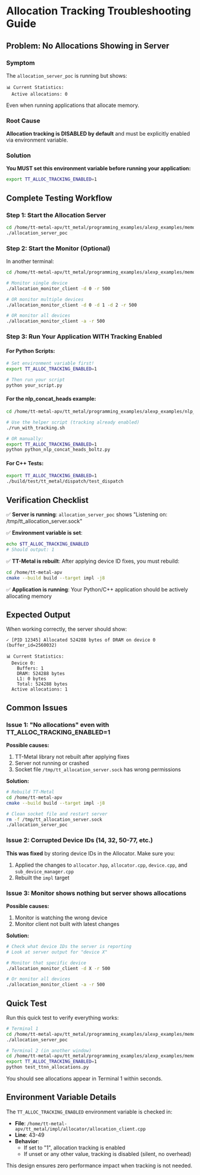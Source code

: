 # Allocation Tracking Troubleshooting Guide

## Problem: No Allocations Showing in Server

### Symptom
The `allocation_server_poc` is running but shows:
```
📊 Current Statistics:
  Active allocations: 0
```

Even when running applications that allocate memory.

### Root Cause
**Allocation tracking is DISABLED by default** and must be explicitly enabled via environment variable.

### Solution

**You MUST set this environment variable before running your application:**

```bash
export TT_ALLOC_TRACKING_ENABLED=1
```

## Complete Testing Workflow

### Step 1: Start the Allocation Server
```bash
cd /home/tt-metal-apv/tt_metal/programming_examples/alexp_examples/memory_utilization_monitor
./allocation_server_poc
```

### Step 2: Start the Monitor (Optional)
In another terminal:
```bash
cd /home/tt-metal-apv/tt_metal/programming_examples/alexp_examples/memory_utilization_monitor

# Monitor single device
./allocation_monitor_client -d 0 -r 500

# OR monitor multiple devices
./allocation_monitor_client -d 0 -d 1 -d 2 -r 500

# OR monitor all devices
./allocation_monitor_client -a -r 500
```

### Step 3: Run Your Application WITH Tracking Enabled

#### For Python Scripts:
```bash
# Set environment variable first!
export TT_ALLOC_TRACKING_ENABLED=1

# Then run your script
python your_script.py
```

#### For the nlp_concat_heads example:
```bash
cd /home/tt-metal-apv/tt_metal/programming_examples/alexp_examples/nlp_concat_heads_boltz_example

# Use the helper script (tracking already enabled)
./run_with_tracking.sh

# OR manually:
export TT_ALLOC_TRACKING_ENABLED=1
python python_nlp_concat_heads_boltz.py
```

#### For C++ Tests:
```bash
export TT_ALLOC_TRACKING_ENABLED=1
./build/test/tt_metal/dispatch/test_dispatch
```

## Verification Checklist

✅ **Server is running**: `allocation_server_poc` shows "Listening on: /tmp/tt_allocation_server.sock"

✅ **Environment variable is set**:
```bash
echo $TT_ALLOC_TRACKING_ENABLED
# Should output: 1
```

✅ **TT-Metal is rebuilt**: After applying device ID fixes, you must rebuild:
```bash
cd /home/tt-metal-apv
cmake --build build --target impl -j8
```

✅ **Application is running**: Your Python/C++ application should be actively allocating memory

## Expected Output

When working correctly, the server should show:
```
✓ [PID 12345] Allocated 524288 bytes of DRAM on device 0 (buffer_id=2560032)

📊 Current Statistics:
  Device 0:
    Buffers: 1
    DRAM: 524288 bytes
    L1: 0 bytes
    Total: 524288 bytes
  Active allocations: 1
```

## Common Issues

### Issue 1: "No allocations" even with TT_ALLOC_TRACKING_ENABLED=1

**Possible causes:**
1. TT-Metal library not rebuilt after applying fixes
2. Server not running or crashed
3. Socket file `/tmp/tt_allocation_server.sock` has wrong permissions

**Solution:**
```bash
# Rebuild TT-Metal
cd /home/tt-metal-apv
cmake --build build --target impl -j8

# Clean socket file and restart server
rm -f /tmp/tt_allocation_server.sock
./allocation_server_poc
```

### Issue 2: Corrupted Device IDs (14, 32, 50-77, etc.)

**This was fixed** by storing device IDs in the Allocator. Make sure you:
1. Applied the changes to `allocator.hpp`, `allocator.cpp`, `device.cpp`, and `sub_device_manager.cpp`
2. Rebuilt the `impl` target

### Issue 3: Monitor shows nothing but server shows allocations

**Possible causes:**
1. Monitor is watching the wrong device
2. Monitor client not built with latest changes

**Solution:**
```bash
# Check what device IDs the server is reporting
# Look at server output for "device X"

# Monitor that specific device
./allocation_monitor_client -d X -r 500

# Or monitor all devices
./allocation_monitor_client -a -r 500
```

## Quick Test

Run this quick test to verify everything works:

```bash
# Terminal 1
cd /home/tt-metal-apv/tt_metal/programming_examples/alexp_examples/memory_utilization_monitor
./allocation_server_poc

# Terminal 2 (in another window)
cd /home/tt-metal-apv/tt_metal/programming_examples/alexp_examples/memory_utilization_monitor
export TT_ALLOC_TRACKING_ENABLED=1
python test_ttnn_allocations.py
```

You should see allocations appear in Terminal 1 within seconds.

## Environment Variable Details

The `TT_ALLOC_TRACKING_ENABLED` environment variable is checked in:
- **File**: `/home/tt-metal-apv/tt_metal/impl/allocator/allocation_client.cpp`
- **Line**: 43-49
- **Behavior**:
  - If set to "1", allocation tracking is enabled
  - If unset or any other value, tracking is disabled (silent, no overhead)

This design ensures zero performance impact when tracking is not needed.

